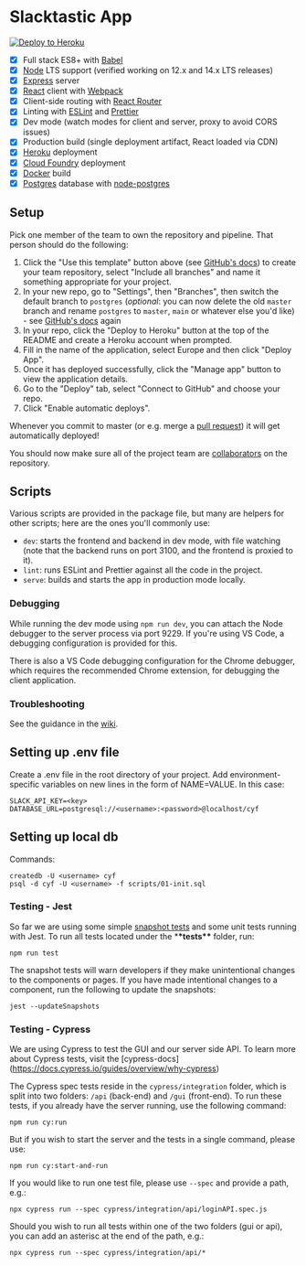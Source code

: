 # Slacktastic App

[![Deploy to Heroku](https://www.herokucdn.com/deploy/button.svg)](https://heroku.com/deploy)

- [x] Full stack ES8+ with [Babel]
- [x] [Node] LTS support (verified working on 12.x and 14.x LTS releases)
- [x] [Express] server
- [x] [React] client with [Webpack]
- [x] Client-side routing with [React Router]
- [x] Linting with [ESLint] and [Prettier]
- [x] Dev mode (watch modes for client and server, proxy to avoid CORS issues)
- [x] Production build (single deployment artifact, React loaded via CDN)
- [x] [Heroku] deployment
- [x] [Cloud Foundry] deployment
- [x] [Docker] build
- [x] [Postgres] database with [node-postgres]

## Setup

Pick one member of the team to own the repository and pipeline. That person should do the following:

1.  Click the "Use this template" button above (see [GitHub's docs][1]) to create your team repository, select "Include all branches" and name it something appropriate for your project.
2.  In your new repo, go to "Settings", then "Branches", then switch the default branch to `postgres` (_optional_: you can now delete the old `master` branch and rename `postgres` to `master`, `main` or whatever else you'd like) - see [GitHub's docs][2] again
3.  In your repo, click the "Deploy to Heroku" button at the top of the README and create a Heroku account when prompted.
4.  Fill in the name of the application, select Europe and then click "Deploy App".
5.  Once it has deployed successfully, click the "Manage app" button to view the application details.
6.  Go to the "Deploy" tab, select "Connect to GitHub" and choose your repo.
7.  Click "Enable automatic deploys".

Whenever you commit to master (or e.g. merge a [pull request]) it will get automatically deployed!

You should now make sure all of the project team are [collaborators] on the repository.

## Scripts

Various scripts are provided in the package file, but many are helpers for other scripts; here are the ones you'll
commonly use:

- `dev`: starts the frontend and backend in dev mode, with file watching (note that the backend runs on port 3100, and
  the frontend is proxied to it).
- `lint`: runs ESLint and Prettier against all the code in the project.
- `serve`: builds and starts the app in production mode locally.

### Debugging

While running the dev mode using `npm run dev`, you can attach the Node debugger to the server process via port 9229.
If you're using VS Code, a debugging configuration is provided for this.

There is also a VS Code debugging configuration for the Chrome debugger, which requires the recommended Chrome
extension, for debugging the client application.

### Troubleshooting

See the guidance in the [wiki].

[1]: https://docs.github.com/en/free-pro-team@latest/github/creating-cloning-and-archiving-repositories/creating-a-repository-from-a-template#creating-a-repository-from-a-template
[2]: https://docs.github.com/en/github/administering-a-repository/managing-branches-in-your-repository
[babel]: https://babeljs.io/
[cloud foundry]: https://www.cloudfoundry.org/
[collaborators]: https://help.github.com/en/articles/inviting-collaborators-to-a-personal-repository
[docker]: https://www.docker.com
[eslint]: https://eslint.org/
[express]: https://expressjs.com/
[heroku]: https://www.heroku.com/
[node]: https://nodejs.org/en/
[node-postgres]: https://node-postgres.com/
[postgres]: https://www.postgresql.org/
[prettier]: https://prettier.io/
[pull request]: https://help.github.com/en/articles/about-pull-requests
[react]: https://reactjs.org/
[react router]: https://reactrouter.com/web
[webpack]: https://webpack.js.org/
[wiki]: https://github.com/textbook/starter-kit/wiki
[dotenv]: https://github.com/motdotla/dotenv

## Setting up .env file

Create a .env file in the root directory of your project. Add environment-specific variables on new lines in the form of NAME=VALUE. In this case:

```
SLACK_API_KEY=<key>
DATABASE_URL=postgresql://<username>:<password>@localhost/cyf
```

## Setting up local db

Commands:

```
createdb -U <username> cyf
psql -d cyf -U <username> -f scripts/01-init.sql

```

### Testing - Jest

So far we are using some simple [snapshot tests](https://jestjs.io/docs/snapshot-testing) and some unit tests running with Jest.
To run all tests located under the \***\*tests\*\*** folder, run:

```
npm run test
```

The snapshot tests will warn developers if they make unintentional changes to the components or pages. If you have made intentional changes to a component, run the following to update the snapshots:

```
jest --updateSnapshots
```

### Testing - Cypress

We are using Cypress to test the GUI and our server side API. To learn more about Cypress tests, visit the [cypress-docs] (https://docs.cypress.io/guides/overview/why-cypress)

The Cypress spec tests reside in the `cypress/integration` folder, which is split into two folders: `/api` (back-end) and `/gui` (front-end). To run these tests, if you already have the server running, use the following command:

`npm run cy:run`

But if you wish to start the server and the tests in a single command, please use:

`npm run cy:start-and-run`

If you would like to run one test file, please use `--spec` and provide a path, e.g.:

`npx cypress run --spec cypress/integration/api/loginAPI.spec.js`

Should you wish to run all tests within one of the two folders (gui or api), you can add an asterisc at the end of the path, e.g.:

`npx cypress run --spec cypress/integration/api/*`
